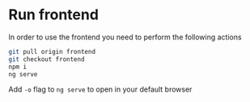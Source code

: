 # Run frontend

In order to use the frontend you need to perform the following actions

``` bash
git pull origin frontend
git checkout frontend
npm i
ng serve
```

Add `-o` flag to `ng serve` to open in your default browser
